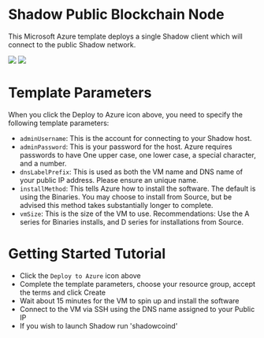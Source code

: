 # Shadow Public Blockchain Node

This Microsoft Azure template deploys a single Shadow client which will connect to the public Shadow network.

<a href="https://portal.azure.com/#create/Microsoft.Template/uri/https%3A%2F%2Fraw.githubusercontent.com%2Fdasource%2Fazure-quickstart-templates%2Fcustom%2Fshadow-on-ubuntu%2Fazuredeploy.json" target="_blank"><img src="http://azuredeploy.net/deploybutton.png"/></a>
<a href="http://armviz.io/#/?load=https%3A%2F%2Fraw.githubusercontent.com%2Fdasource%2Fazure-quickstart-templates%2Fcustom%2Fshadow-on-ubuntu%2Fazuredeploy.json" target="_blank"><img src="http://armviz.io/visualizebutton.png"/></a>

# Template Parameters

When you click the Deploy to Azure icon above, you need to specify the following template parameters:

* `adminUsername`: This is the account for connecting to your Shadow host.
* `adminPassword`: This is your password for the host.  Azure requires passwords to have One upper case, one lower case, a special character, and a number.
* `dnsLabelPrefix`: This is used as both the VM name and DNS name of your public IP address.  Please ensure an unique name.
* `installMethod`: This tells Azure how to install the software.  The default is using the Binaries.  You may choose to install from Source, but be advised this method takes substantially longer to complete.
* `vmSize`: This is the size of the VM to use.  Recommendations: Use the A series for Binaries installs, and D series for installations from Source.

# Getting Started Tutorial

* Click the `Deploy to Azure` icon above
* Complete the template parameters, choose your resource group, accept the terms and click Create
* Wait about 15 minutes for the VM to spin up and install the software
* Connect to the VM via SSH using the DNS name assigned to your Public IP
* If you wish to launch Shadow run 'shadowcoind'